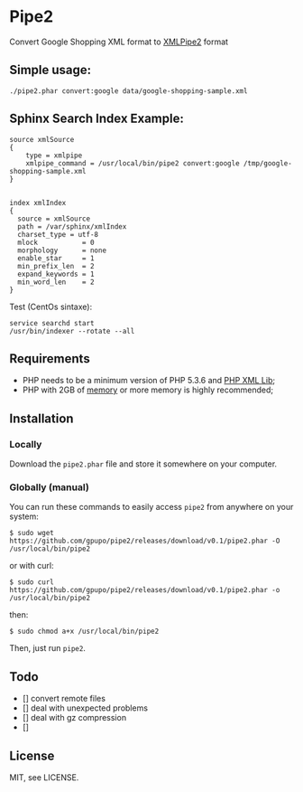 # Pipe2

Convert Google Shopping XML format to [XMLPipe2](http://sphinxsearch.com/docs/current.html#xmlpipe2) format


## Simple usage:

    ./pipe2.phar convert:google data/google-shopping-sample.xml

## Sphinx Search Index Example:

    source xmlSource
    {
        type = xmlpipe
        xmlpipe_command = /usr/local/bin/pipe2 convert:google /tmp/google-shopping-sample.xml
    }


    index xmlIndex
    {
      source = xmlSource
      path = /var/sphinx/xmlIndex
      charset_type = utf-8
      mlock           = 0
      morphology      = none
      enable_star     = 1
      min_prefix_len  = 2
      expand_keywords = 1
      min_word_len    = 2
    }



Test (CentOs sintaxe):

    service searchd start
    /usr/bin/indexer --rotate --all




## Requirements

- PHP needs to be a minimum version of PHP 5.3.6 and [PHP XML Lib](http://php.net/manual/en/dom.setup.php);
- PHP with 2GB of [memory](http://php.net/memory-limit) or more memory is highly recommended;

## Installation

### Locally

Download the ``pipe2.phar`` file and store it somewhere on your computer.

### Globally (manual)

You can run these commands to easily access ``pipe2`` from anywhere on
your system:

    $ sudo wget https://github.com/gpupo/pipe2/releases/download/v0.1/pipe2.phar -O /usr/local/bin/pipe2

or with curl:

    $ sudo curl https://github.com/gpupo/pipe2/releases/download/v0.1/pipe2.phar -o /usr/local/bin/pipe2

then:

    $ sudo chmod a+x /usr/local/bin/pipe2

Then, just run ``pipe2``.

## Todo

- [] convert remote files
- [] deal with unexpected problems
- [] deal with gz compression
- []

## License

MIT, see LICENSE.